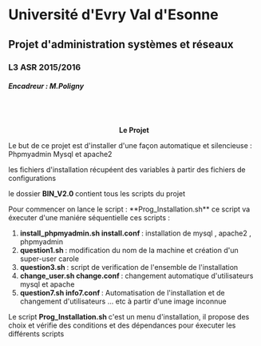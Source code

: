 <h1>        Université d'Evry Val d'Esonne </h1> 
<h2> Projet d'administration systèmes et réseaux </h2>
<h3> L3 ASR 2015/2016 </h3> 
<h5>        Encadreur : M.Poligny </h5> 
</br> </br>
 <p style="text-align:center";>  <strong> Le Projet </strong> </p> 
<p> Le but de ce projet est d'installer d'une façon automatique et silencieuse : Phpmyadmin Mysql et apache2 </P> 
<p> les fichiers d'installation récupéent des variables à partir des fichiers de configurations </p> 
<p> le dossier <strong> BIN_V2.0 </strong> contient tous les scripts du projet</P> 
Pour commencer on lance le script : **Prog_Installation.sh**  ce script va éxecuter d'une maniére séquentielle ces scripts :
<p>
<ol>
    <li> <strong> install_phpmyadmin.sh install.conf </strong>:  installation de mysql , apache2 , phpmyadmin  </li>
    <li> <strong> question1.sh  </strong> : modification du nom de la machine et création d'un super-user carole  </li>
    <li> <strong> question3.sh  </strong> : script de verification de l'ensemble de l'installation   </li>
    <li> <strong> change_user.sh change.conf </strong> : changement automatique d'utilisateurs mysql et apache  </li>
    <li> <strong> question7.sh info7.conf  </strong>  : Automatisation de l'installation et de changement d'utilisateurs ... etc à partir d'une image inconnue  </li>
</ol>
</p>
<p> Le script <strong> Prog_Installation.sh </strong> c'est un menu d'installation, il propose des choix et vérifie des conditions et des dépendances pour éxecuter les différents scripts </p> 
